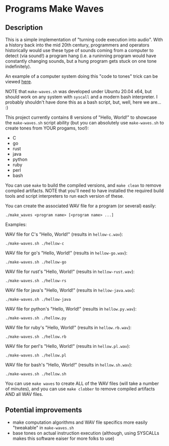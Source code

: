 # Programs Make Waves

## Description

This is a simple implementation of "turning code execution into audio". With a history back into the mid 20th century, programmers and operators historically would use these type of sounds coming from a computer to detect (via sound!) a program hang (i.e. a runinning program would have constantly changing sounds, but a hung program gets stuck on one tone indefinitely).

An example of a computer system doing this "code to tones" trick can be viewed [here](https://www.youtube.com/watch?v=6vfa_RC_y1M&t=11s).

NOTE that `make-waves.sh` was developed under Ubuntu 20.04 x64, but should work on any system with `syscall` and a modern bash interpreter.  I probably shouldn't have done this as a bash script, but, well, here we are...  :)

This project currently contains 8 versions of "Hello, World!" to showcase the `make-waves.sh` script ability (but you can absolutely use `make-waves.sh` to create tones from YOUR progams, too!):

* C
* go
* rust
* java
* python
* ruby
* perl
* bash

You can use `make` to build the compiled versions, and `make clean` to remove compiled artifacts.  NOTE that you'll need to have installed the required build tools and script interpreters to run each version of these.

You can create the associated WAV file for a program (or several) easily:

`./make_waves <program name> [<program name> ...]`

Examples:

WAV file for C's "Hello, World!" (results in `hellow-c.wav`):

`./make-waves.sh ./hellow-c`

WAV file for go's "Hello, World!" (results in `hellow-go.wav`):

`./make-waves.sh ./hellow-go`

WAV file for rust's "Hello, World!" (results in `hellow-rust.wav`):

`./make-waves.sh ./hellow-rs`

WAV file for java's "Hello, World!" (results in `hellow-java.wav`):

`./make-waves.sh ./hellow-java`

WAV file for python's "Hello, World!" (results in `hellow.py.wav`):

`./make-waves.sh ./hellow.py`

WAV file for ruby's "Hello, World!" (results in `hellow.rb.wav`):

`./make-waves.sh ./hellow.rb`

WAV file for perl's "Hello, World!" (results in `hellow.pl.wav`):

`./make-waves.sh ./hellow.pl`

WAV file for bash's "Hello, World!" (results in `hellow.sh.wav`):

`./make-waves.sh ./hellow.sh`

You can use `make waves` to create ALL of the WAV files (will take a number of minutes), and you can use `make clobber` to remove compiled artifacts AND all WAV files.

## Potential improvements

* make computation algorithms and WAV file specifics more easily "tweakable" in `make-waves.sh` 
* base tones on actual instruction execution (although, using SYSCALLs makes this software eaiser for more folks to use)
